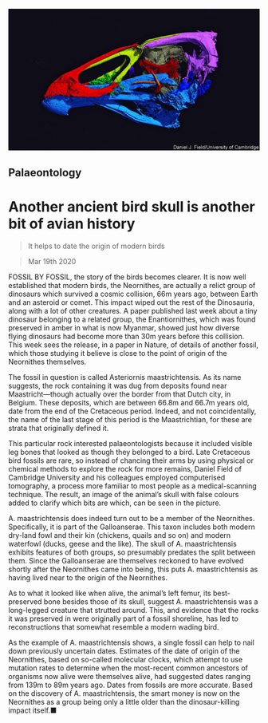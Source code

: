 ![](./images/20200321_STP501.jpg)

## Palaeontology

# Another ancient bird skull is another bit of avian history

> It helps to date the origin of modern birds

> Mar 19th 2020

FOSSIL BY FOSSIL, the story of the birds becomes clearer. It is now well established that modern birds, the Neornithes, are actually a relict group of dinosaurs which survived a cosmic collision, 66m years ago, between Earth and an asteroid or comet. This impact wiped out the rest of the Dinosauria, along with a lot of other creatures. A paper published last week about a tiny dinosaur belonging to a related group, the Enantiornithes, which was found preserved in amber in what is now Myanmar, showed just how diverse flying dinosaurs had become more than 30m years before this collision. This week sees the release, in a paper in Nature, of details of another fossil, which those studying it believe is close to the point of origin of the Neornithes themselves.

The fossil in question is called Asteriornis maastrichtensis. As its name suggests, the rock containing it was dug from deposits found near Maastricht—though actually over the border from that Dutch city, in Belgium. These deposits, which are between 66.8m and 66.7m years old, date from the end of the Cretaceous period. Indeed, and not coincidentally, the name of the last stage of this period is the Maastrichtian, for these are strata that originally defined it.

This particular rock interested palaeontologists because it included visible leg bones that looked as though they belonged to a bird. Late Cretaceous bird fossils are rare, so instead of chancing their arms by using physical or chemical methods to explore the rock for more remains, Daniel Field of Cambridge University and his colleagues employed computerised tomography, a process more familiar to most people as a medical-scanning technique. The result, an image of the animal’s skull with false colours added to clarify which bits are which, can be seen in the picture.

A. maastrichtensis does indeed turn out to be a member of the Neornithes. Specifically, it is part of the Galloanserae. This taxon includes both modern dry-land fowl and their kin (chickens, quails and so on) and modern waterfowl (ducks, geese and the like). The skull of A. maastrichtensis exhibits features of both groups, so presumably predates the split between them. Since the Galloanserae are themselves reckoned to have evolved shortly after the Neornithes came into being, this puts A. maastrichtensis as having lived near to the origin of the Neornithes.

As to what it looked like when alive, the animal’s left femur, its best-preserved bone besides those of its skull, suggest A. maastrichtensis was a long-legged creature that strutted around. This, and evidence that the rocks it was preserved in were originally part of a fossil shoreline, has led to reconstructions that somewhat resemble a modern wading bird.

As the example of A. maastrichtensis shows, a single fossil can help to nail down previously uncertain dates. Estimates of the date of origin of the Neornithes, based on so-called molecular clocks, which attempt to use mutation rates to determine when the most-recent common ancestors of organisms now alive were themselves alive, had suggested dates ranging from 139m to 89m years ago. Dates from fossils are more accurate. Based on the discovery of A. maastrichtensis, the smart money is now on the Neornithes as a group being only a little older than the dinosaur-killing impact itself.■